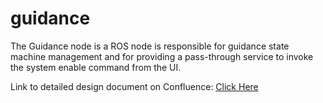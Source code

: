 # guidance

The Guidance node is a ROS node is responsible for guidance state machine management and for providing a pass-through service to invoke the system enable command from the UI.

Link to detailed design document on Confluence: [Click Here](https://usdot-carma.atlassian.net/wiki/spaces/CRMPLT/pages/1309442090/Detailed+Design+-+Guidance)